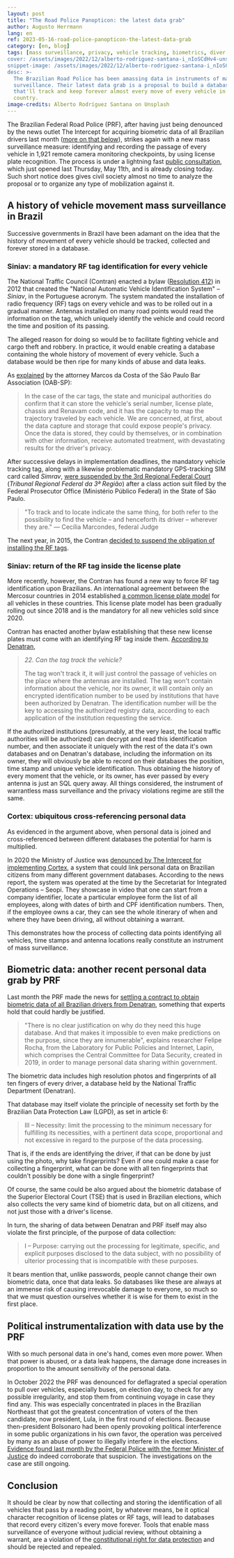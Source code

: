 ```yaml
---
layout: post
title: "The Road Police Panopticon: the latest data grab"
author: Augusto Herrmann
lang: en
ref: 2023-05-16-road-police-panopticon-the-latest-data-grab
category: [en, blog]
tags: [mass surveillance, privacy, vehicle tracking, biometrics, diver's license, siniav]
cover: /assets/images/2022/12/alberto-rodriguez-santana-i_nIoSCdHv4-unsplash.jpg
snippet-image: /assets/images/2022/12/alberto-rodriguez-santana-i_nIoSCdHv4-unsplash.jpg
desc: >-
  The Brazilian Road Police has been amassing data in instruments of mass
  surveillance. Their latest data grab is a proposal to build a database
  that'll track and keep forever almost every move of every vehicle in the
  country.
image-credits: Alberto Rodríguez Santana on Unsplash
---
```


The Brazilian Federal Road Police (PRF), after having just being
denounced by the news outlet The Intercept for acquiring biometric data
of all Brazilian drivers last month
([more on that below](#biometric-data-another-recent-personal-data-grab-by-prf)),
strikes again with a new mass surveillance measure: identifying and
recording the passage of every vehicle in 1,921 remote camera
monitoring checkpoints, by using license plate recognition. The process
is under a lightning fast
[public consultation](https://www.gov.br/participamaisbrasil/cp-prf-2023-monitoramentoeletronico),
which just opened last Thursday, May 11th, and is already closing today.
Such short notice does gives civil society almost no time to analyze the
proposal or to organize any type of mobilization against it.

## A history of vehicle movement mass surveillance in Brazil

Successive governments in Brazil have been adamant on the idea that the
history of movement of every vehicle should be tracked, collected and
forever stored in a database.

### Siniav: a mandatory RF tag identification for every vehicle

The National Traffic Council (Contran) enacted a bylaw
([Resolution 412](https://www.gov.br/infraestrutura/pt-br/assuntos/transito/conteudo-contran/resolucoes/resolucao4122012.pdf))
in 2012 that created the "National Automatic Vehicle Identification
System" – *Siniav*, in the Portuguese acronym. The system mandated the
installation of radio frequency (RF) tags on every vehicle and was to be
rolled out in a gradual manner. Antennas installed on many road points
would read the information on the tag, which uniquely identify the
vehicle and could record the time and position of its passing.

The alleged reason for doing so would be to facilitate fighting vehicle
and cargo theft and robbery. In practice, it would enable creating a
database containing the whole history of movement of every vehicle. Such
a database would be then ripe for many kinds of abuse and data leaks.

As [explained](https://www.oabsp.org.br/noticias/2007/10/16/4475/) by
the attorney Marcos da Costa of the São Paulo Bar Association (OAB-SP):

> In the case of the car tags, the state and municipal authorities do
> confirm that it can store the vehicle's serial number, license plate,
> chassis and Renavam code, and it has the capacity to map the trajectory
> traveled by each vehicle. We are concerned, at first, about the data
> capture and storage that could expose people's privacy. Once the data
> is stored, they could by themselves, or in combination with other
> information, receive automated treatment, with devastating results for
> the driver's privacy.

After successive delays in implementation deadlines, the mandatory
vehicle tracking tag, along with a likewise problematic mandatory
GPS-tracking SIM card called *Simrav*,
[were suspended by the 3rd Regional Federal Court](https://g1.globo.com/carros/noticia/2015/04/ameaca-privacidade-barrou-outro-projeto-de-chip-em-carro.html)
(*Tribunal Regional Federal da 3ª Região*)
after a class action suit filed by the Federal Prosecutor Office
(Ministério Público Federal) in the State of São Paulo.

> "To track and to locate indicate the same thing, for both refer to the
> possibility to find the vehicle – and henceforth its driver – wherever
> they are." — Cecília Marcondes, federal Judge

The next year, in 2015, the Contran
[decided to suspend the obligation of installing the RF tags](https://g1.globo.com/carros/noticia/2015/10/contran-suspende-obrigatoriedade-de-chip-com-rastreador-em-veiculos.html).

### Siniav: return of the RF tag inside the license plate

More recently, however, the Contran has found a new way to force RF tag
identification upon Brazilians. An international agreement between the
Mercosur countries in 2014 established
[a common license plate model](https://pt.wikipedia.org/wiki/Placas_de_identifica%C3%A7%C3%A3o_de_ve%C3%ADculos_no_Mercosul)
for all vehicles in these countries. This license plate model has been
gradually rolling out since 2018 and is the mandatory for all new
vehicles sold since 2020.

Contran has enacted another bylaw establishing that these new license
plates must come with an identifying RF tag inside them.
[According to Denatran](https://www.portaldotransito.com.br/noticias/denatran-responde-alguns-questionamentos-sobre-as-placas-mercosul-2/),

> *22. Can the tag track the vehicle?*
> 
> The tag won't track it, it will just control the passage of vehicles
> on the place where the antennas are installed. The tag won't contain
> information about the vehicle, nor its owner, it will contain only
> an encrypted identification number to be used by institutions that
> have been authorized by Denatran. The identification number will be
> the key to accessing the authorized registry data, according to each
> application of the institution requesting the service.

If the authorized institutions (presumably, at the very least, the local
traffic authorities will be authorized) can decrypt and read this
identification number, and then associate it uniquely with the rest of
the data it's own databases and on Denatran's database, including the
information on its owner, they will obviously be able to record on their
databases the position, time stamp and unique vehicle identification.
Thus obtaining the history of every moment that the vehicle, or its owner,
has ever passed by every antenna is just an SQL query away. All things
considered, the instrument of warrantless mass surveillance and the
privacy violations regime are still the same.

### Cortex: ubiquitous cross-referencing personal data

As evidenced in the argument above, when personal data is joined and
cross-referenced between different databases the potential for harm is
multiplied.

In 2020 the Ministry of Justice was
[denounced by The Intercept for implementing Cortex](https://www.intercept.com.br/2020/09/21/governo-vigilancia-cortex/),
a system that could link personal data on Brazilian citizens from many
different government databases. According to the news report, the system
was operated at the time by the Secretariat for Integrated Operations –
Seopi. They showcase in video that one can start from a company
identifier, locate a particular employee form the list of all employees,
along with dates of birth and CPF identification numbers. Then, if the
employee owns a car, they can see the whole itinerary of when and where
they have been driving, all without obtaining a warrant.

This demonstrates how the process of collecting data points identifying all
vehicles, time stamps and antenna locations really constitute an
instrument of mass surveillance.

## Biometric data: another recent personal data grab by PRF

Last month the PRF made the news for
[settling a contract to obtain biometric data of all Brazilian drivers from Denatran](https://www.intercept.com.br/2023/05/02/prf-desrespeita-lei-e-compra-copia-da-base-de-dados-biometricos-de-todos-os-motoristas-com-cnh-no-brasil/),
something that experts hold that could hardly be justified.

> "There is no clear justification on why do they need this huge database.
> And that makes it impossible to even make predictions on the purpose,
> since they are innumerable", explains researcher Felipe Rocha, from the
> Laboratory for Public Policies and Internet, Lapin, which comprises the
> Central Committee for Data Security, created in 2019, in order to manage
> personal data sharing within government.

The biometric data includes high resolution photos and fingerprints of
all ten fingers of every driver, a database held by the National Traffic
Department (Denatran).

That database may itself violate the principle of necessity set forth by
the Brazilian Data Protection Law (LGPD), as set in article 6:

> III – Necessity: limit the processing to the minimum necessary for
> fulfilling its necessities, with a pertinent data scope, proportional
> and not excessive in regard to the purpose of the data processing.

That is, if the ends are identifying the driver, if that can be done by
just using the photo, why take fingerprints? Even if one could make a
case for collecting a fingerprint, what can be done with all ten
fingerprints that couldn't possibly be done with a single fingerprint?

Of course, the same could be also argued about the biometric database
of the Superior Electoral Court (TSE) that is used in Brazilian elections,
which also collects the very same kind of biometric data, but on all
citizens, and not just those with a driver's license.

In turn, the sharing of data between Denatran and PRF itself may also
violate the first principle, of the purpose of data collection:

> I – Purpose: carrying out the processing for legitimate, specific, and
> explicit purposes disclosed to the data subject, with no possibility
> of ulterior processing that is incompatible with these purposes.

It bears mention that, unlike passwords, people cannot change their own
biometric data, once that data leaks. So databases like these are always
at an immense risk of causing irrevocable damage to everyone, so much so
that we must question ourselves whether it is wise for them to exist in
the first place.

## Political instrumentalization with data use by the PRF

With so much personal data in one's hand, comes even more power. When
that power is abused, or a data leak happens, the damage done increases
in proportion to the amount sensitivity of the personal data.

In October 2022 the PRF was denounced for deflagrated a special operation
to pull over vehicles, especially buses, on election day, to check for
any possible irregularity, and stop them from continuing voyage in case
they find any. This was especially concentrated in places in the
Brazilian Northeast that got the greatest concentration of voters of the
then candidate, now president, Lula, in the first round of elections.
Because then-president Bolsonaro had been openly provoking political
interference in some public organizations in his own favor, the
operation was perceived by many as an abuse of power to illegally
interfere in the elections.
[Evidence found last month by the Federal Police with the former Minister of Justice](https://g1.globo.com/politica/blog/andreia-sadi/post/2023/04/28/pf-recebe-mapeamento-usado-por-anderson-torres-para-operacao-no-2o-turno-das-eleicoes.ghtml)
do indeed corroborate that suspicion. The investigations on the case are
still ongoing.

## Conclusion

It should be clear by now that collecting and storing the identification
of all vehicles that pass by a reading point, by whatever means, be it
optical character recognition of license plates or RF tags, will
lead to databases that record every citizen's every move forever.
Tools that enable mass surveillance of everyone without judicial review,
without obtaining a warrant, are a violation of the
[constitutional right for data protection](https://www.gov.br/anpd/pt-br/protecao-de-dados-pessoais-agora-e-um-direito-fundamental)
and should be rejected and repealed.
